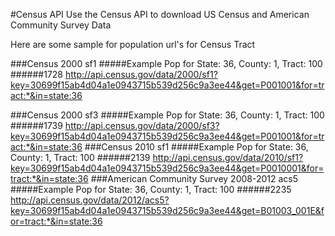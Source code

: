 #Census API
Use the Census API to download US Census and American Community Survey Data


Here are some sample for population url's for Census Tract

###Census 2000 sf1
#####Example Pop for State: 36, County: 1, Tract: 100
######1728
	http://api.census.gov/data/2000/sf1?key=30699f15ab4d04a1e0943715b539d256c9a3ee44&get=P001001&for=tract:*&in=state:36

###Census 2000 sf3
#####Example Pop for State: 36, County: 1, Tract: 100
######1739
	http://api.census.gov/data/2000/sf3?key=30699f15ab4d04a1e0943715b539d256c9a3ee44&get=P001001&for=tract:*&in=state:36
###Census 2010 sf1
#####Example Pop for State: 36, County: 1, Tract: 100
######2139
	http://api.census.gov/data/2010/sf1?key=30699f15ab4d04a1e0943715b539d256c9a3ee44&get=P0010001&for=tract:*&in=state:36
###American Community Survey 2008-2012 acs5
#####Example Pop for State: 36, County: 1, Tract: 100
######2235
	http://api.census.gov/data/2012/acs5?key=30699f15ab4d04a1e0943715b539d256c9a3ee44&get=B01003_001E&for=tract:*&in=state:36